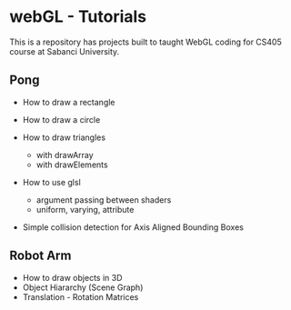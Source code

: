 # webGL - Tutorials
This is a repository has projects built to taught WebGL coding for CS405 course at Sabanci University.

## Pong
- How to draw a rectangle
- How to draw a circle
- How to draw triangles
    - with drawArray
    - with drawElements
- How to use glsl
    - argument passing between shaders
    - uniform, varying, attribute

- Simple collision detection for Axis Aligned Bounding Boxes

## Robot Arm
- How to draw objects in 3D
- Object Hiararchy (Scene Graph)
- Translation - Rotation Matrices